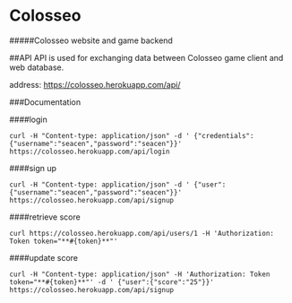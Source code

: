 # Colosseo
#####Colosseo website and game backend

##API
API is used for exchanging data between Colosseo game client and web database.

address: <https://colosseo.herokuapp.com/api/>

###Documentation

####login
```
curl -H "Content-type: application/json" -d ' {"credentials":{"username":"seacen","password":"seacen"}}' https://colosseo.herokuapp.com/api/login
```

####sign up
```
curl -H "Content-type: application/json" -d ' {"user":{"username":"seacen","password":"seacen"}}' https://colosseo.herokuapp.com/api/signup
```

####retrieve score
```
curl https://colosseo.herokuapp.com/api/users/1 -H 'Authorization: Token token="**#{token}**"'
```

####update score
```
curl -H "Content-type: application/json" -H 'Authorization: Token token="**#{token}**"' -d ' {"user":{"score":"25"}}' https://colosseo.herokuapp.com/api/signup
```
